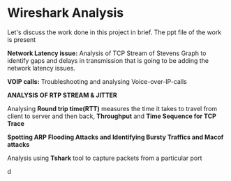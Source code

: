 # Wireshark Analysis

Let's discuss the work done in this project in brief. The ppt file of the work is present 

**Network Latency issue:** Analysis of TCP Stream of Stevens Graph to identify gaps and delays in transmission that is going to be adding the network latency issues.
 
**VOIP calls:** Troubleshooting and analysing Voice-over-IP-calls 

**ANALYSIS OF RTP STREAM & JITTER**


Analysing **Round trip time(RTT)** measures the time it takes to travel from client to server and then back, **Throughput** and **Time Sequence for TCP Trace**

**Spotting ARP Flooding Attacks and Identifying Bursty Traffics and Macof attacks**

Analysis using **Tshark** tool to capture packets from a particular port





d



